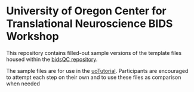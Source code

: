 # University of Oregon Center for Translational Neuroscience BIDS Workshop

This repository contains filled-out sample versions of the template files housed within the [bidsQC repository](https://github.com/kdestasio/bidsQC).

The sample files are for use in the [uoTutorial](https://github.com/kdestasio/bidsQC/blob/main/uoTutorial.md#bids-validator-on-talapas). Participants are encouraged to attempt each step on their own and to use these files as comparison when needed
